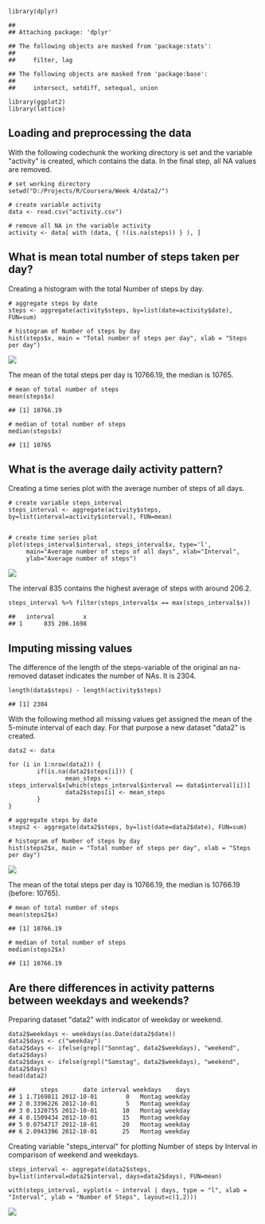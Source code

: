     library(dplyr)

    ## 
    ## Attaching package: 'dplyr'

    ## The following objects are masked from 'package:stats':
    ## 
    ##     filter, lag

    ## The following objects are masked from 'package:base':
    ## 
    ##     intersect, setdiff, setequal, union

    library(ggplot2)
    library(lattice)

Loading and preprocessing the data
----------------------------------

With the following codechunk the working directory is set and the
variable "activity" is created, which contains the data. In the final
step, all NA values are removed.

    # set working directory
    setwd("D:/Projects/R/Coursera/Week 4/data2/")

    # create variable activity
    data <- read.csv("activity.csv")

    # remove all NA in the variable activity
    activity <- data[ with (data, { !(is.na(steps)) } ), ]

What is mean total number of steps taken per day?
-------------------------------------------------

Creating a histogram with the total Number of steps by day.

    # aggregate steps by date
    steps <- aggregate(activity$steps, by=list(date=activity$date), FUN=sum)

    # histogram of Number of steps by day
    hist(steps$x, main = "Total number of steps per day", xlab = "Steps per day")

![](PA1_template_files/figure-markdown_strict/unnamed-chunk-3-1.png)

The mean of the total steps per day is 10766.19, the median is 10765.

    # mean of total number of steps
    mean(steps$x)

    ## [1] 10766.19

    # median of total number of steps
    median(steps$x)

    ## [1] 10765

What is the average daily activity pattern?
-------------------------------------------

Creating a time series plot with the average number of steps of all
days.

    # create variable steps_interval
    steps_interval <- aggregate(activity$steps, by=list(interval=activity$interval), FUN=mean)


    # create time series plot 
    plot(steps_interval$interval, steps_interval$x, type='l', 
         main="Average number of steps of all days", xlab="Interval", 
         ylab="Average number of steps")

![](PA1_template_files/figure-markdown_strict/unnamed-chunk-6-1.png)

The interval 835 contains the highest average of steps with around
206.2.

    steps_interval %>% filter(steps_interval$x == max(steps_interval$x))

    ##   interval        x
    ## 1      835 206.1698

Imputing missing values
-----------------------

The difference of the length of the steps-variable of the original an
na-removed dataset indicates the number of NAs. It is 2304.

    length(data$steps) - length(activity$steps)

    ## [1] 2304

With the following method all missing values get assigned the mean of
the 5-minute interval of each day. For that purpose a new dataset
"data2" is created.

    data2 <- data

    for (i in 1:nrow(data2)) {
            if(is.na(data2$steps[i])) {
                    mean_steps <- steps_interval$x[which(steps_interval$interval == data$interval[i])]
                    data2$steps[i] <- mean_steps
            }
    }       

    # aggregate steps by date
    steps2 <- aggregate(data2$steps, by=list(date=data2$date), FUN=sum)

    # histogram of Number of steps by day
    hist(steps2$x, main = "Total number of steps per day", xlab = "Steps per day")

![](PA1_template_files/figure-markdown_strict/unnamed-chunk-10-1.png)

The mean of the total steps per day is 10766.19, the median is 10766.19
(before: 10765).

    # mean of total number of steps
    mean(steps2$x)

    ## [1] 10766.19

    # median of total number of steps
    median(steps2$x)

    ## [1] 10766.19

Are there differences in activity patterns between weekdays and weekends?
-------------------------------------------------------------------------

Preparing dataset "data2" with indicator of weekday or weekend.

    data2$weekdays <- weekdays(as.Date(data2$date))
    data2$days <- c("weekday")
    data2$days <- ifelse(grepl("Sonntag", data2$weekdays), "weekend", data2$days)
    data2$days <- ifelse(grepl("Samstag", data2$weekdays), "weekend", data2$days)
    head(data2)

    ##       steps       date interval weekdays    days
    ## 1 1.7169811 2012-10-01        0   Montag weekday
    ## 2 0.3396226 2012-10-01        5   Montag weekday
    ## 3 0.1320755 2012-10-01       10   Montag weekday
    ## 4 0.1509434 2012-10-01       15   Montag weekday
    ## 5 0.0754717 2012-10-01       20   Montag weekday
    ## 6 2.0943396 2012-10-01       25   Montag weekday

Creating variable "steps\_interval" for plotting Number of steps by
Interval in comparison of weekend and weekdays.

    steps_interval <- aggregate(data2$steps, by=list(interval=data2$interval, days=data2$days), FUN=mean)

    with(steps_interval, xyplot(x ~ interval | days, type = "l", xlab = "Interval", ylab = "Number of Steps", layout=c(1,2)))

![](PA1_template_files/figure-markdown_strict/unnamed-chunk-14-1.png)
